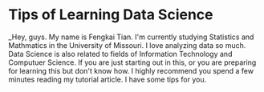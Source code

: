 # Tips of Learning Data Science

_Hey, guys. My name is Fengkai Tian. I'm currently studying Statistics and Mathmatics in the University of Missouri. I love analyzing data so much. Data Science is also related to fields of Information Technology and Computuer Science. If you are just starting out in this, or you are preparing for learning this but don't know how. I highly recommend you spend a few minutes reading my tutorial article. I have some tips for you. 
